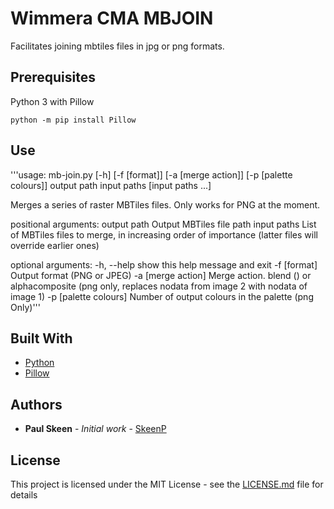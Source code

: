 # Wimmera CMA MBJOIN

Facilitates joining mbtiles files in jpg or png formats.

## Prerequisites

Python 3 with Pillow

```
python -m pip install Pillow
```

## Use

'''usage: mb-join.py [-h] [-f [format]] [-a [merge action]]
                  [-p [palette colours]]
                  output path input paths [input paths ...]

Merges a series of raster MBTiles files. Only works for PNG at the moment.

positional arguments:
  output path           Output MBTiles file path
  input paths           List of MBTiles files to merge, in increasing order of
                        importance (latter files will override earlier ones)

optional arguments:
  -h, --help            show this help message and exit
  -f [format]           Output format (PNG or JPEG)
  -a [merge action]     Merge action. blend () or alphacomposite (png only,
                        replaces nodata from image 2 with nodata of image 1)
  -p [palette colours]  Number of output colours in the palette (png Only)'''

## Built With

* [Python](https://www.python.org/)
* [Pillow](https://pillow.readthedocs.io/en/stable/)

## Authors

* **Paul Skeen** - *Initial work* - [SkeenP](https://github.com/skeenp)

## License

This project is licensed under the MIT License - see the [LICENSE.md](LICENSE.md) file for details
